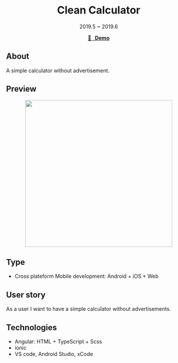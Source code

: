 <h1 align="center">Clean Calculator</h1>
<div align="center">2019.5 ~ 2019.6</div>

<p align="center">
  <strong>
   <a href="https://play.google.com/store/apps/details?id=io.clean.calculator">🚀 &nbsp; Demo</a>
  </strong>
</p>

## About

A simple calculator without advertisement.

## Preview

<p align="center" style="border-radius: 10px">
    <kbd>
        <img height="400px" src="https://play-lh.googleusercontent.com/hnY1eBFBXhrg9lrU-r2-HM7uQbIWy_b-HLUvENOiNfnzuLTti_2LdxkLn-Woc514_Ps=w3360-h1894-rw" />
    </kbd>
</p>

## Type

- Cross plateform Mobile development: Android + iOS + Web

## User story

As a user I want to have a simple calculator without advertisements.

## Technologies

- Angular: HTML + TypeScript + Scss
- ionic
- VS code, Android Studio, xCode
